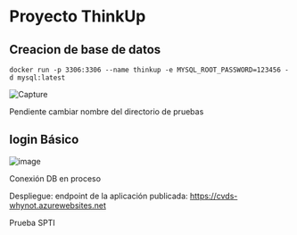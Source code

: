 # Proyecto ThinkUp

## Creacion de base de datos

`docker run -p 3306:3306 --name thinkup -e MYSQL_ROOT_PASSWORD=123456 -d mysql:latest`

![Capture](https://user-images.githubusercontent.com/63562181/233177588-f8093008-af77-45f4-a24c-992ff1839851.PNG)

Pendiente cambiar nombre del directorio de pruebas

## login Básico

![image](https://user-images.githubusercontent.com/63562181/233701538-12058fd6-3a0d-4e14-8abb-f083a0fe3790.png)

Conexión DB en proceso


Despliegue:
endpoint de la aplicación publicada: https://cvds-whynot.azurewebsites.net

Prueba SPTI